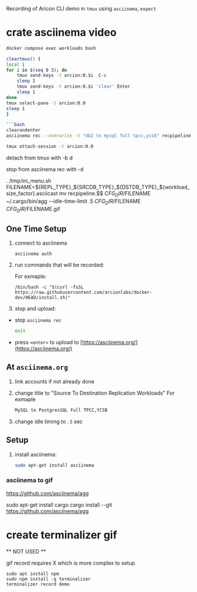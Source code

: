 Recording of Aricon CLI demo in `tmux` using `asciinema`, `expect`

# crate asciinema video

```bash
docker compose exec workloads bash
```

```bash
cleartmux() {
local i
for i in $(seq 0 3); do 
    tmux send-keys -t arcion:0.$i  C-c
    sleep 1
    tmux send-keys -t arcion:0.$i 'clear' Enter
    sleep 1
done
tmux select-pane -t arcion:0.0 
sleep 1
}

```bash
clearandenter
asciinema rec --overwrite -t "db2 to mysql full tpcc,ycsb" recpipeline.$$
```

```bash
tmux attach-session -t arcion:0.0
```

detach from tmux with <ctl>-b d

stop from asciinema rec with <ctl>-d

. /tmp/ini_menu.sh
FILENAME=${REPL_TYPE}_${SRCDB_TYPE}_${DSTDB_TYPE}_${workload_size_factor}.asciicast
mv recpipeline.$$ $CFG_DIR/$FILENAME
~/.cargo/bin/agg --idle-time-limit .5 $CFG_DIR/$FILENAME $CFG_DIR/$FILENAME.gif


## One Time Setup

1. connect to asciinema

    ```
    asciinema auth
    ```

2. run commands that will be recorded:

    For exmaple:

    ```
    /bin/bash -c "$(curl -fsSL https://raw.githubusercontent.com/arcionlabs/docker-dev/HEAD/install.sh)"
    ```

3. stop and upload:

- stop `asciinema rec`

    ```bash
    exit
    ```
- press `<enter>` to upload to [https://asciinema.org/](https://asciinema.org/)

## At `asciinema.org`

1. link accounts if not already done
   
2. change title to "Source To Destination Replication Workloads"
    For exmaple
    ```bash
    MySQL to PostgresSQL Full TPCC,YCSB
    ```
3. change idle timing to `.5` sec


## Setup 

1. install asciinema:

    ```bash
    sudo apt-get install asciinema
    ```

### asciinema to gif

https://github.com/asciinema/agg

sudo apt-get install cargo
cargo install --git https://github.com/asciinema/agg


# create terminalizer gif

** NOT USED **

gif record requires X which is more complex to setup
```
sudo apt install npm
sudo npm install -g terminalizer
terminalizer record demo
```
